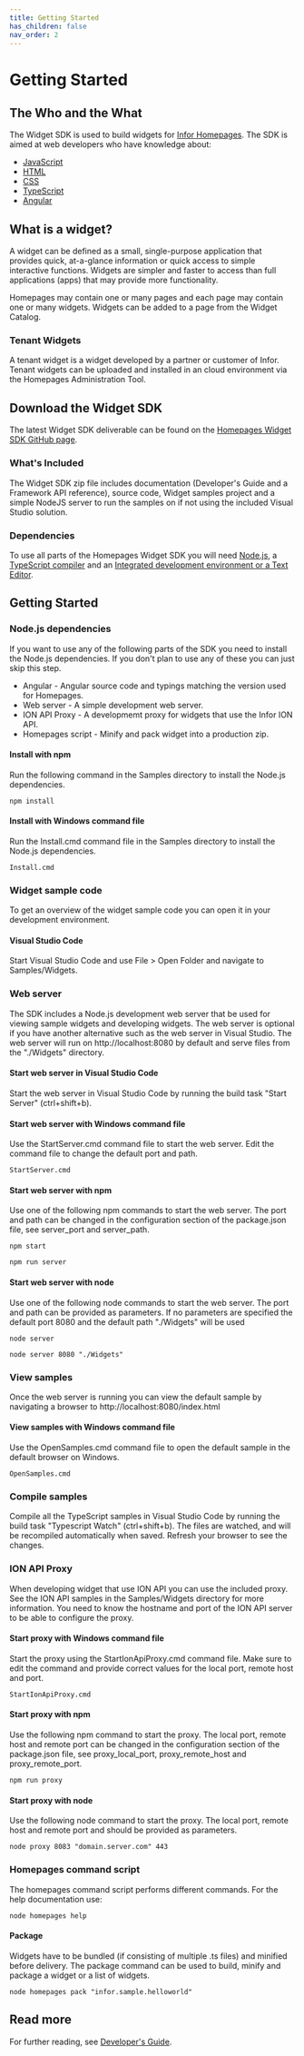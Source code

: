 ```yaml
---
title: Getting Started
has_children: false
nav_order: 2
---
```


# Getting Started

## The Who and the What

The Widget SDK is used to build widgets for [Infor Homepages](https://www.youtube.com/watch?v=PP7f6T442JY). The SDK is aimed at web developers who have knowledge about:
* [JavaScript](https://www.javascript.com/)
* [HTML](https://www.w3schools.com/html/)
* [CSS](https://www.w3schools.com/css/default.asp)
* [TypeScript](https://www.typescriptlang.org/)
* [Angular](https://angular.io/)

## What is a widget?
A widget can be defined as a small, single-purpose application that provides quick, at-a-glance information or quick access to simple interactive functions. Widgets are simpler and faster to access than full applications (apps) that may provide more functionality.

Homepages may contain one or many pages and each page may contain one or many widgets. Widgets can be added to a page from the Widget Catalog.

### Tenant Widgets
A tenant widget is a widget developed by a partner or customer of Infor. Tenant widgets can be uploaded and installed in an cloud environment via the Homepages Administration Tool. 

## Download the Widget SDK
The latest Widget SDK deliverable can be found on the [Homepages Widget SDK GitHub page](https://github.com/infor-cloud/homepages-widget-sdk).

### What's Included

The Widget SDK zip file includes documentation (Developer's Guide and a Framework API reference), source code, Widget samples project and a simple NodeJS server to run the samples on if not using the included Visual Studio solution.

### Dependencies
To use all parts of the Homepages Widget SDK you will need [Node.js](https://nodejs.org/en/), a [TypeScript compiler](http://www.typescriptlang.org/) and an [Integrated development environment or a Text Editor](https://code.visualstudio.com/). 

## Getting Started

### Node.js dependencies
If you want to use any of the following parts of the SDK you need to install the Node.js dependencies. If you don't plan to use any of these you can just skip this step.

* Angular - Angular source code and typings matching the version used for Homepages.
* Web server - A simple development web server.
* ION API Proxy - A developmemt proxy for widgets that use the Infor ION API.
* Homepages script - Minify and pack widget into a production zip.

#### Install with npm
Run the following command in the Samples directory to install the Node.js dependencies.
```
npm install
```
#### Install with Windows command file
Run the Install.cmd command file in the Samples directory to install the Node.js dependencies.
```
Install.cmd
```
### Widget sample code
To get an overview of the widget sample code you can open it in your development environment.

#### Visual Studio Code
Start Visual Studio Code and use File > Open Folder and navigate to Samples/Widgets.

### Web server
The SDK includes a Node.js development web server that be used for viewing sample widgets and developing widgets. The web server is optional if you have another alternative such as the web server in Visual Studio. The web server will run on http://localhost:8080 by default and serve files from the "./Widgets" directory.

#### Start web server in Visual Studio Code
Start the web server in Visual Studio Code by running the build task "Start Server" (ctrl+shift+b).

#### Start web server with Windows command file
Use the StartServer.cmd command file to start the web server. Edit the command file to change the default port and path.
```
StartServer.cmd
```

#### Start web server with npm
Use one of the following npm commands to start the web server. The port and path can be changed in the configuration section of the package.json file, see server_port and server_path.
```
npm start
```
```
npm run server
```

#### Start web server with node
Use one of the following node commands to start the web server. The port and path can be provided as parameters. If no parameters are specified the default port 8080 and the default path "./Widgets" will be used
```
node server
```
```
node server 8080 "./Widgets"
```

### View samples
Once the web server is running you can view the default sample by navigating a browser to http://localhost:8080/index.html

#### View samples with Windows command file
Use the OpenSamples.cmd command file to open the default sample in the default browser on Windows.
```
OpenSamples.cmd
```

### Compile samples
Compile all the TypeScript samples in Visual Studio Code by running the build task "Typescript Watch" (ctrl+shift+b). The files are watched, and will be recompiled automatically when saved. Refresh your browser to see the changes.

### ION API Proxy
When developing widget that use ION API you can use the included proxy. See the ION API samples in the Samples/Widgets directory for more information. You need to know the hostname and port of the ION API server to be able to configure the proxy.

#### Start proxy with Windows command file
Start the proxy using the StartIonApiProxy.cmd command file. Make sure to edit the command and provide correct values for the local port, remote  host and port.
```
StartIonApiProxy.cmd
```

#### Start proxy with npm
Use the following npm command to start the proxy. The local port, remote host and remote port can be changed in the configuration section of the package.json file, see proxy_local_port, proxy_remote_host and proxy_remote_port.
```
npm run proxy
```

#### Start proxy  with node
Use the following node command to start the proxy. The local port, remote host and remote port and  should be provided as parameters.
```
node proxy 8083 "domain.server.com" 443
```

### Homepages command script
The homepages command script performs different commands. For the help documentation use:
```
node homepages help
```
#### Package
Widgets have to be bundled (if consisting of multiple .ts files) and minified before delivery. The package command can be used to build, minify and package a widget or a list of widgets.
```
node homepages pack "infor.sample.helloworld"
```

## Read more
For further reading, see [Developer's Guide](https://github.com/infor-cloud/homepages-widget-sdk/blob/master/DevelopersGuide.pdf).